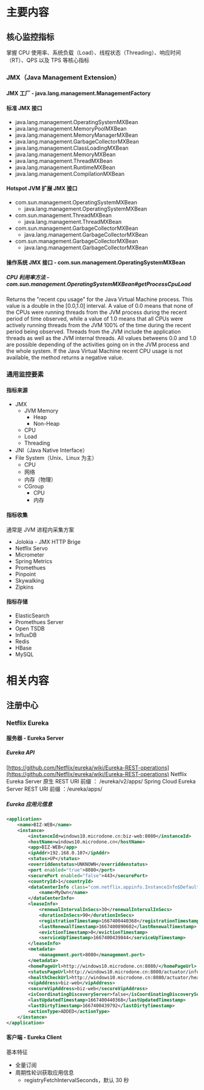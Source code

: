 # 主要内容
## 核心监控指标
掌握 CPU 使用率、系统负载（Load）、线程状态（Threading）、响应时间（RT）、QPS 以及 TPS 等核心指标
### JMX（Java Management Extension）
#### JMX 工厂 - java.lang.management.ManagementFactory
#### 标准 JMX 接口

- java.lang.management.OperatingSystemMXBean
- java.lang.management.MemoryPoolMXBean
- java.lang.management.MemoryManagerMXBean
- java.lang.management.GarbageCollectorMXBean
- java.lang.management.ClassLoadingMXBean
- java.lang.management.MemoryMXBean
- java.lang.management.ThreadMXBean
- java.lang.management.RuntimeMXBean
- java.lang.management.CompilationMXBean
#### Hotspot JVM 扩展 JMX  接口

- com.sun.management.OperatingSystemMXBean
   - java.lang.management.OperatingSystemMXBean
- com.sun.management.ThreadMXBean
   - java.lang.management.ThreadMXBean
- com.sun.management.GarbageCollectorMXBean
   - java.lang.management.GarbageCollectorMXBean
- com.sun.management.GarbageCollectorMXBean
   - java.lang.management.GarbageCollectorMXBean

#### 操作系统 JMX 接口 - com.sun.management.OperatingSystemMXBean
##### CPU 利用率方法 - com.sun.management.OperatingSystemMXBean#getProcessCpuLoad
Returns the "recent cpu usage" for the Java Virtual Machine process. This value is a double in the [0.0,1.0] interval. A value of 0.0 means that none of the CPUs were running threads from the JVM process during the recent period of time observed, while a value of 1.0 means that all CPUs were actively running threads from the JVM 100% of the time during the recent period being observed. Threads from the JVM include the application threads as well as the JVM internal threads. All values betweens 0.0 and 1.0 are possible depending of the activities going on in the JVM process and the whole system. If the Java Virtual Machine recent CPU usage is not available, the method returns a negative value.


### 通用监控要素
#### 指标来源

- JMX
   - JVM Memory
      - Heap
      - Non-Heap
   - CPU
   - Load
   - Threading
- JNI（Java Native Interface）
- File System（Unix、Linux 为主）
   - CPU
   - 网络
   - 内存（物理）
   - CGroup
      - CPU
      - 内存
#### 指标收集
通常是 JVM 进程内采集方案

- Jolokia - JMX HTTP Brige
- Netflix Servo
- Micrometer
- Spring Metrics
- Promethues
- Pinpoint
- Skywalking
- Zipkins
#### 指标存储

- ElasticSearch
- Promethues Server
- Open TSDB
- InfluxDB
- Redis
- HBase
- MySQL


# 相关内容
## 注册中心
### Netflix Eureka 
#### 服务器 - Eureka Server
##### Eureka API
[https://github.com/Netflix/eureka/wiki/Eureka-REST-operations](https://github.com/Netflix/eureka/wiki/Eureka-REST-operations)
Netflix Eureka Server 原生 REST URI 前缀 ： /eureka/v2/apps/
Spring Cloud Eureka Server  REST URI 前缀 ：/eureka/apps/
##### Eureka 应用元信息
```xml
<application>
    <name>BIZ-WEB</name>
    <instance>
        <instanceId>windows10.microdone.cn:biz-web:8080</instanceId>
        <hostName>windows10.microdone.cn</hostName>
        <app>BIZ-WEB</app>
        <ipAddr>192.168.0.107</ipAddr>
        <status>UP</status>
        <overriddenstatus>UNKNOWN</overriddenstatus>
        <port enabled="true">8080</port>
        <securePort enabled="false">443</securePort>
        <countryId>1</countryId>
        <dataCenterInfo class="com.netflix.appinfo.InstanceInfo$DefaultDataCenterInfo">
            <name>MyOwn</name>
        </dataCenterInfo>
        <leaseInfo>
            <renewalIntervalInSecs>30</renewalIntervalInSecs>
            <durationInSecs>90</durationInSecs>
            <registrationTimestamp>1667400440368</registrationTimestamp>
            <lastRenewalTimestamp>1667400890602</lastRenewalTimestamp>
            <evictionTimestamp>0</evictionTimestamp>
            <serviceUpTimestamp>1667400439844</serviceUpTimestamp>
        </leaseInfo>
        <metadata>
            <management.port>8080</management.port>
        </metadata>
        <homePageUrl>http://windows10.microdone.cn:8080/</homePageUrl>
        <statusPageUrl>http://windows10.microdone.cn:8080/actuator/info</statusPageUrl>
        <healthCheckUrl>http://windows10.microdone.cn:8080/actuator/health</healthCheckUrl>
        <vipAddress>biz-web</vipAddress>
        <secureVipAddress>biz-web</secureVipAddress>
        <isCoordinatingDiscoveryServer>false</isCoordinatingDiscoveryServer>
        <lastUpdatedTimestamp>1667400440368</lastUpdatedTimestamp>
        <lastDirtyTimestamp>1667400439792</lastDirtyTimestamp>
        <actionType>ADDED</actionType>
    </instance>
</application>
```
#### 客户端 - Eureka Client
基本特征

- 全量订阅
- 周期性轮训获取应用信息
   - registryFetchIntervalSeconds，默认 30 秒
